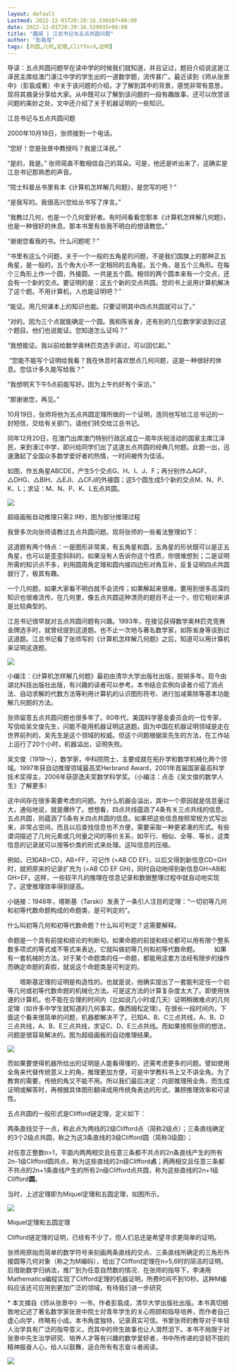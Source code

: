 ```yaml
---
layout: default
Lastmod: 2022-12-01T20:29:16.530107+00:00
date: 2022-12-01T20:29:16.529935+00:00
title: "趣闻 | 江总书记与五点共圆问题"
author: "彭翕成"
tags: [共圆,几何,定理,Clifford,证明]
---
```


  

导读：五点共圆问题早在读中学的时候我们就知道，并且证过，题目介绍说这是江泽民主席给澳门濠江中学的学生出的一道数学题，流传甚广。最近读到《师从张景中》（彭翕成著）中关于该问题的介绍，才了解到其中的背景，感觉非常有意思，现将其摘录分享给大家。从中既可以了解到该问题的一段有趣故事，还可以欣赏该问题的美妙之处，文中还介绍了关于机器证明的一些知识。

  

江总书记与五点共圆问题

  

2000年10月18日，张师接到一个电话。  

“您好！您是张景中教授吗？我是江泽民。”

“是的，我是。” 张师简直不敢相信自己的耳朵。可是，他还是听出来了，这确实是江总书记那熟悉的声音。

“院士科普丛书里有本《计算机怎样解几何题》，是您写的吧？”

“是我写的。我很高兴您给丛书写了序言。”

“我教过几何，也是一个几何爱好者。有时间看看您那本《计算机怎样解几何题》，也是一种很好的休息。那本书里有些我不明白的想请教您。”

“谢谢您看我的书。什么问题呢？”

“书里有这么个问题，关于一个一般的五角星的问题，不是我们国旗上的那种正五角星，是一般的，五个角大小不一定相同的五角星。五个角，是五个三角形。在每个三角形上作一个圆，外接圆，一共是五个圆。相邻的两个圆本来有一个交点，还会有一个新的交点。要证明的是：这五个新的交点共圆。您的书上说用计算机解决了这个题。不用计算机，人也能证明吧？”

“能证。用几何课本上的知识也能。只要证明其中四点共圆就可以了。”

“对的。因为三个点就能确定一个圆。我和陈省身，还有别的几位数学家谈到过这个题目。他们也说能证。您知道怎么证吗？”

“我想能证。我以前给数学奥林匹克选手讲过，可以回忆起。”

 “您能不能写个证明给我看？我在休息时喜欢想点几何问题，这是一种很好的休息。您估计多久能写给我？”

“我想明天下午5点前能写好。因为上午约好有个采访。”

“那谢谢您，再见。”

10月19日，张师将他为五点共圆定理所做的一个证明，连同他写给江总书记的一封短信，交给有关部门，请他们转交给江总书记。

同年12月20日，在澳门出席澳门特别行政区成立一周年庆祝活动的国家主席江泽民，来到濠江中学，即兴给同学们出了这道五点共圆的经典几何题。此题一出，迅速激起了全国众多数学爱好者的热情，一时间被传为佳话。

如图，作五角星ABCDE，产生5个交点G、H、I、J、F；再分别作△AGF、△DHG、△BIH、△EJI、△CFJ的外接圆；这5个圆生成5个新的交点M、N、P、K、L；求证：M、N、P、K、L五点共圆。

![](https://images.weserv.nl/?url=https%3A//mmbiz.qpic.cn/mmbiz/PhuPUzjk5dzBhqMJdMaAsL2scKfSNichh7gTkP5F1iaeSSSGdW7byLuzEnYj8zyW7TgibMG6Hh27OibjfAic030OsdQ/640%3Fwx_fmt%3Dpng)

超级画板自动推理只需2.9秒，图为部分推理过程

  

我曾多次向张师请教过五点共圆问题。现将张师的一些看法整理如下：

这道题有两个特点：一是图形非常美，有五角星和圆，五角星的形状既可以是正五角星，也可以是歪歪斜斜的，如果没有人告诉你这个性质，你很难想到；二是证明所需的知识点不多，利用圆周角定理和圆内接四边形对角互补，反复证明四点共圆就行了，极其有趣。

一个几何题，如果大家看不明白就不会流传；如果解起来很难，要用到很多高深的知识也很难流传。在几何里，像五点共圆这种漂亮的题目不止一个，但它相对来讲是比较典型的。

江总书记很早就对五点共圆问题有兴趣。1993年，在接见获得数学奥林匹克竞赛金牌选手时，就曾经提到这道题。也不止一次地与著名数学家，如陈省身等谈到过这道题。江总书记看了张师写的《计算机怎样解几何题》之后，知道可以用计算机来证明这道题。

![](https://images.weserv.nl/?url=https%3A//mmbiz.qpic.cn/mmbiz/PhuPUzjk5dzBhqMJdMaAsL2scKfSNichhyOYz2rATTGbwSQcXfX100iaM0DAKC0MicZdTaqHf2ia7Ecm2iavvYFmpvQ/640%3Fwx_fmt%3Djpeg)

小编注：《计算机怎样解几何题》最初由清华大学出版社出版，脱销多年。现今由湖北科技出版社出版，有兴趣的读者可以参考。本书结合实例向读者介绍了消点法、自动求解的代数方法等利用计算机的认识图形符号、进行加减乘除等基本功能解几何题的方法。

  

张师留意五点共圆问题也很多年了。80年代，美国科学基金委员会的一位专家，写信给吴文俊先生，问能不能用机器证明这道题。因为中国在机器证明领域是走在世界前列的，吴先生是这个领域的权威。但这个问题根据吴先生的方法，在工作站上运行了20个小时，机器溢出，证明失败。

  

吴文俊（1919～），数学家，中科院院士，主要成就在拓扑学和数学机械化两个领域。1997年获自动推理领域最高奖Herbrand Award，2001年首届国家最高科学技术奖得主，2006年获邵逸夫奖数学科学奖。（小编注：点击《吴文俊的数学人生》了解更多）

  

这中间存在很多需要考虑的问题。为什么机器会溢出，其中一个原因就是信息量过大，通俗地说，就是爆炸了。想想看，四点共线蕴涵了4条有关三点共线的信息。五点共圆，则蕴涵了5条有关四点共圆的信息。如果把这些信息按照常规方式写出来，非常占空间，而且以后查找信息也不方便，需要采取一种更紧凑的形式。有些谓词描述了几何元素或几何量之间的等价关系，如平行、相似、全等、等长，这类信息的记录就可以按等价类的形式来处理。这叫信息的压缩。

例如，已知AB=CD，AB=FF，可记作 (=AB CD EF)，以后又得到新信息CD=GH时，就把原来的记录扩充为 (=AB CD EF GH)，同时自动地得到新信息GH=AB和GH=EF。这样，一些较平凡的推理在信息记录和数据整理过程中就自动地实现了。这使推理效率得到提高。

  

小链接：1948年，塔斯基（Tarski）发表了一条引人注目的定理：“一切初等几何和初等代数命题构成的命题类，是可判定的”。

什么叫初等几何和初等代数命题？什么叫可判定？这需要解释。

命题是一个具有前提和结论的判断句。如果命题的前提和结论都可以用有限个整系数多项式的等式或不等式来表达，它就叫做初等几何和初等代数命题。　　　如果有一套机械的方法，对于某个命题类的任一命题，都能用这套方法经有限步的操作而确定命题的真假，就说这个命题类是可判定的。 　　

　　塔斯基定理的证明是构造性的。也就是说，他确实提出了一套能判定任一个初等几何或初等代数命题的机械化方法。可是这方法的计算复杂度太大了。即使用快速的计算机，也不能在合理的时间内（比如说几小时或几天）证明稍微难点的几何定理（如许多中学生就知道的几何事实，像西姆松定理）。在很长一段时间内，下面这个看来很简单的问题，机器都解决不了。已知A、B、C三点共线，A、B、D三点共线，A、B、E三点共线，求证C、D、E三点共线。而如果按照张师的想法，问题是很容易解决的。图为超级画板的自动推理结果。

![](https://images.weserv.nl/?url=https%3A//mmbiz.qpic.cn/mmbiz/PhuPUzjk5dzBhqMJdMaAsL2scKfSNichhIzicqIKsM6PNxt6wWJFqnqDd8MibhdgLrASrcOHL9RfAjib2TLb6Xonhw/640%3Fwx_fmt%3Dpng)

而如果要使得机器所给出的证明是人能看得懂的，还需考虑更多的问题。譬如使用全角来代替传统意义上的角，推理更加方便，可是中学教科书上又不讲全角。为了教育的需要，传统的角又不能不用。所以我们最后决定：内部推理用全角，而生成证明或解答时，再根据具体图形翻译成用传统角表达的形式，兼顾推理效率和可读性。  

五点共圆的一般形式是Clifford链定理，定义如下：

两条直线交于一点，称此点为两线的2级Clifford点（简称2级点）；三条直线确定的3个2级点共圆，称之为这3条直线的3级Clifford圆（简称3级圆）；

对任意正整数n>1，平面内两两相交且任意三条都不共点的2n条直线产生的所有2n-1级Clifford圆共点，称为这些直线的2n级Clifford**点**；两两相交且任意三条都不共点的2n+1条直线产生的所有2n级Clifford点共圆，称为这些直线的2n+1级Clifford**圆**。

当时，上述定理即为Miquel定理和五圆定理，如图所示。

![](https://images.weserv.nl/?url=https%3A//mmbiz.qpic.cn/mmbiz/PhuPUzjk5dzBhqMJdMaAsL2scKfSNichhiaPs0nNRBibEgf0LutjAUsq0g38IL6QaD7j8bHjL8d624Y5X8MPgzNQw/640%3Fwx_fmt%3Dpng)

Miquel定理和五圆定理

  

Clifford链定理的证明，已经有不少了。但人们总还是希望寻求更简单的证明。   

张师用原始而简单的数学符号来刻画两条直线的交点、三条直线所确定的三角形外接圆等几何对象（称之为M编码），给出了Clifford定理在n=5,6时的简洁的证明。后借助数学归纳法，推广到为任意自然数的情况．在张师的指导下，李涛用Mathematica编程实现了Clifford定理的机器证明，所费时间不到10秒。这种M编码应该还可应用到更加广泛的领域，有待我们进一步研究

  

\* 本文摘自《师从张景中》一书，作者彭翕成，清华大学出版社出版。本书真切细致地记述了著名数学家张景中院士对青年学生的关心照顾和指导培养，而作者自己虚心向学，终略有小成。本书角度独特，记录真实可信。书里张师的教导对于年轻人治学具有广泛的指导意义，而其中的师生故事也让人潸然泪下。本书不局限于对张景中先生治学研究、培养人才等有兴趣的数学爱好者，书中所传递的坚韧不拔的精神振奋人心，给人以鼓舞，适合所有有志奋斗者阅读。

![](https://images.weserv.nl/?url=https%3A//mmbiz.qpic.cn/mmbiz/PhuPUzjk5dzBhqMJdMaAsL2scKfSNichhzJ4DLgZ6rKxRQowaRZic8CHPO4ANR4wxHvePES7QaaOUuWV4yx9g0uw/640%3Fwx_fmt%3Djpeg)

